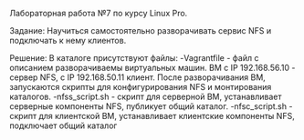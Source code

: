 Лабораторная работа №7 по курсу Linux Pro.

Задание:
	Научиться самостоятельно разворачивать сервис NFS и подключать к нему клиентов.

Решение:
 В каталоге присутствуют файлы:
-Vagrantfile - файл с описанием разворачиваемы виртуальных машин. ВМ с IP 192.168.56.10 - сервер NFS, с IP 192.168.50.11 клиент. После разворачивания ВМ, запускаются скрипты для конфигурирования NFS и монтирования каталогов.
-nfss_script.sh - скрипт для серверной ВМ, устанавливает серверные компоненты NFS, публикует общий каталог.
-nfsc_script.sh - скрипт для клиентской ВМ, устанавливает клиентские компоненты NFS, подключает общий каталог